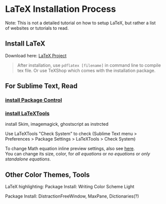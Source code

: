 # LaTeX Installation Process

Note: This is not a detailed tutorial on how to setup LaTeX, but rather a list of websites or tutorials to read.

## Install LaTeX

Download here: [LaTeX Project](https://www.latex-project.org/get/)

> After installation, use `pdflatex [filename]` in command line to compile tex file. Or use TeXShop which comes with the installation package.

## For Sublime Text, Read

### [install Package Control](https://packagecontrol.io/installation)   
### [install LaTeXTools](https://latextools.readthedocs.io/en/latest/install/)  
 install Skim, imagemagick, ghostscript as instrcted

<!---
## Sublime Text Setup

Sublime Text: [install Package Control](https://packagecontrol.io/installation)

Package Control: install LaTeXTools (command shift P, type and select package control: install, type and select LaTeXTools)

The following tools are recommanded by [LaTeXTools Installation Page](https://latextools.readthedocs.io/en/latest/install/)

Software: Skim (for better forward and backward search)

Setup ImageMagick and Ghostscript (for inline math equation preview)  
Read and follow intructions on LaTeXTools website.
`brew install imagemagick`
`brew install ghostscript` 
-->

Use LaTeXTools "Check System" to check
(Sublime Text menu > Preferences > Package Settings > LaTeXTools > Check System)

To change Math equation inline preview settings, also see [here](https://latextools.readthedocs.io/en/latest/settings/#preview-settings).  
You can change its size, color, for *all equations* or *no equations* or *only standalone equations*.

## Other Color Themes, Tools

LaTeX highlighting: Package Install: Writing Color Scheme Light

Package Install: DistractionFreeWindow, MaxPane, Dictionaries(?)
